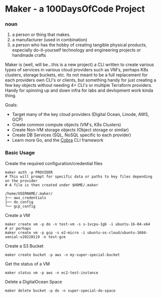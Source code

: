 # Maker - a 100DaysOfCode Project

### noun 

1. a person or thing that makes.
2. a manufacturer (used in combination)
3. a person who has the hobby of creating tangible physical products, especially do-it-yourself technology and engineering projects or handmade crafts

Maker is (well, will be...this is a new project) a CLI written to create various types of services in various cloud providers such as VM's, perhaps K8s clusters, storage buckets, etc. Its not meant to be a full replacement for each providers own CLI's or clients, but something handy for just creating a few key objects without needing 4+ CLI's or multiple Terraform providers. Handy for spinning up and down infra for labs and devlopment work kinda thing. 

Goals:
* Target many of the key cloud providers (Digital Ocean, Linode, AWS, GCP)
* Create common compute objects (VM's, K8s Clusters)
* Create Non-VM storage objects (Object storage or similar)
* Create DB Services (SQL, NoSQL specific to each provider)
* Learn more Go, and the [Cobra](https://cobra.dev/) CLI framework


### Basic Usage

Create the required configuration/credential files
```shell
maker auth -p PROVIDER
# This will prompt for specific data or paths to key files depending on the provider
# A file is then created under $HOME/.maker

/home/USERNAME/.maker/
├── aws_credentials
├── do_config
└── gcp_config
```

Create a VM
```shell
maker create vm -p do -n test-vm -s s-1vcpu-1gb -i ubuntu-16-04-x64
# or perhaps
maker create vm -p gcp -s e2-micro -i ubuntu-os-cloud/ubuntu-1604-xenial-v20210119 -n test-gce
```

Create a S3 Bucket
```shell
maker create bucket -p aws -n my-super-special-bucket
```

Get the status of a VM
```shell
maker status vm -p aws -n ec2-test-instance
```

Delete a DigitalOcean Space
```shell
maker delete bucket -p do -n super-special-do-space
```